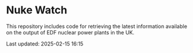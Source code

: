 # Nuke Watch

This repository includes code for retrieving the latest information available on the output of EDF nuclear power plants in the UK.

Last updated: 2025-02-15 16:15